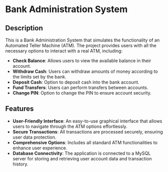 # Bank Administration System

## Description

This is a Bank Administration System that simulates the functionality of an Automated Teller Machine (ATM). The project provides users with all the necessary options to interact with a real ATM, including:

- **Check Balance**: Allows users to view the available balance in their account.
- **Withdraw Cash**: Users can withdraw amounts of money according to the limits set by the bank.
- **Deposit Cash**: Option to deposit cash into the bank account.
- **Fund Transfers**: Users can perform transfers between accounts.
- **Change PIN**: Option to change the PIN to ensure account security.

## Features

- **User-Friendly Interface**: An easy-to-use graphical interface that allows users to navigate through the ATM options effortlessly.
- **Secure Transactions**: All transactions are processed securely, ensuring user data protection.
- **Comprehensive Options**: Includes all standard ATM functionalities to enhance user experience.
- **Database Connectivity**: The application is connected to a MySQL server for storing and retrieving user account data and transaction history.

